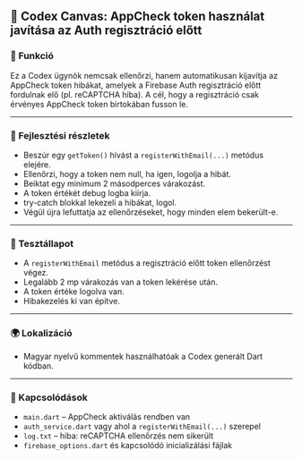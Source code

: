 ## 🔹 Codex Canvas: AppCheck token használat javítása az Auth regisztráció előtt

### 🌟 Funkció

Ez a Codex ügynök nemcsak ellenőrzi, hanem automatikusan kijavítja az AppCheck token hibákat, amelyek a Firebase Auth regisztráció előtt fordulnak elő (pl. reCAPTCHA hiba). A cél, hogy a regisztráció csak érvényes AppCheck token birtokában fusson le.

---

### 🧠 Fejlesztési részletek

- Beszúr egy `getToken()` hívást a `registerWithEmail(...)` metódus elejére.
- Ellenőrzi, hogy a token nem null, ha igen, logolja a hibát.
- Beiktat egy minimum 2 másodperces várakozást.
- A token értékét debug logba kiírja.
- try-catch blokkal lekezeli a hibákat, logol.
- Végül újra lefuttatja az ellenőrzéseket, hogy minden elem bekerült-e.

---

### 🧪 Tesztállapot

- A `registerWithEmail` metódus a regisztráció előtt token ellenőrzést végez.
- Legalább 2 mp várakozás van a token lekérése után.
- A token értéke logolva van.
- Hibakezelés ki van építve.

---

### 🌍 Lokalizáció

- Magyar nyelvű kommentek használhatóak a Codex generált Dart kódban.

---

### 📌 Kapcsolódások

- `main.dart` – AppCheck aktiválás rendben van
- `auth_service.dart` vagy ahol a `registerWithEmail(...)` szerepel
- `log.txt` – hiba: reCAPTCHA ellenőrzés nem sikerült
- `firebase_options.dart` és kapcsolódó inicializálási fájlak
